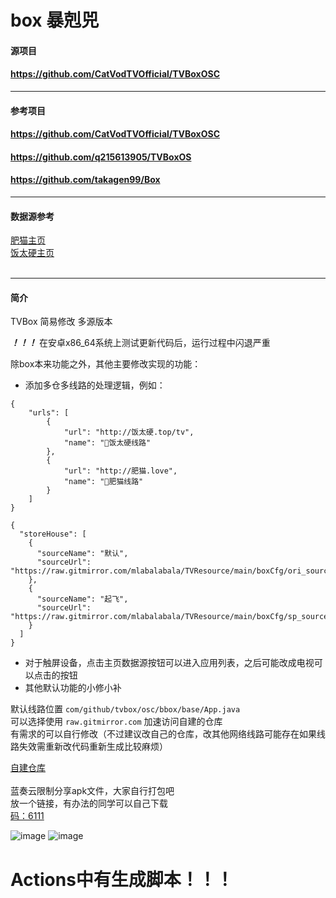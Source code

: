 # box 暴剋兕


#### 源项目
#### https://github.com/CatVodTVOfficial/TVBoxOSC

---
#### 参考项目
#### https://github.com/CatVodTVOfficial/TVBoxOSC
#### https://github.com/q215613905/TVBoxOS
#### https://github.com/takagen99/Box

---
#### 数据源参考
[肥猫主页](http://肥猫.love)
</br>[饭太硬主页](http://饭太硬.top)</br></br>

---
#### 简介
TVBox 简易修改 多源版本

***！！！*** 在安卓x86_64系统上测试更新代码后，运行过程中闪退严重

除box本来功能之外，其他主要修改实现的功能：
- 添加多仓多线路的处理逻辑，例如：
```
{
    "urls": [
        {
            "url": "http://饭太硬.top/tv",
            "name": "🚀饭太硬线路"
        },
        {
            "url": "http://肥猫.love",
            "name": "🚀肥猫线路"
        }
    ]
}
```
```
{
  "storeHouse": [
    {
      "sourceName": "默认",
      "sourceUrl": "https://raw.gitmirror.com/mlabalabala/TVResource/main/boxCfg/ori_source.json"
    },
    {
      "sourceName": "起飞",
      "sourceUrl": "https://raw.gitmirror.com/mlabalabala/TVResource/main/boxCfg/sp_source.json"
    }
  ]
}
```
- 对于触屏设备，点击主页数据源按钮可以进入应用列表，之后可能改成电视可以点击的按钮
- 其他默认功能的小修小补

默认线路位置 ```com/github/tvbox/osc/bbox/base/App.java```<br/>可以选择使用 ```raw.gitmirror.com``` 加速访问自建的仓库
<br/>有需求的可以自行修改（不过建议改自己的仓库，改其他网络线路可能存在如果线路失效需重新改代码重新生成比较麻烦）

[自建仓库](https://raw.gitmirror.com/mlabalabala/TVResource/main/boxCfg/default)
<br><br>蓝奏云限制分享apk文件，大家自行打包吧
<br>放一个链接，有办法的同学可以自己下载
<br>[码：6111](https://bunny6111.lanzouq.com/b04whwgwj)

![image](https://github.com/8080713/boxx/assets/121084065/26d1076e-cb38-4329-b3bd-093f4493c92e)
![image](https://github.com/8080713/boxx/assets/121084065/8e0f4c4f-d37d-45bc-a7d0-2c3c49d0a767)


# Actions中有生成脚本！！！


